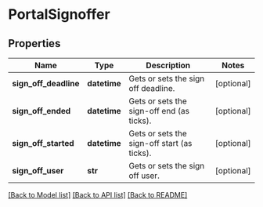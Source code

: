# PortalSignoffer

## Properties
Name | Type | Description | Notes
------------ | ------------- | ------------- | -------------
**sign_off_deadline** | **datetime** | Gets or sets the sign off deadline. | [optional] 
**sign_off_ended** | **datetime** | Gets or sets the sign-off end (as ticks). | [optional] 
**sign_off_started** | **datetime** | Gets or sets the sign-off start (as ticks). | [optional] 
**sign_off_user** | **str** | Gets or sets the sign off user. | [optional] 

[[Back to Model list]](../README.md#documentation-for-models) [[Back to API list]](../README.md#documentation-for-api-endpoints) [[Back to README]](../README.md)

